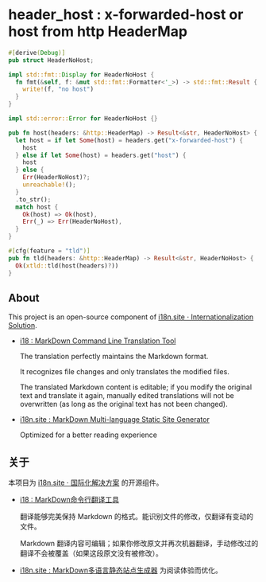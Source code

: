 # header_host : x-forwarded-host or host from http HeaderMap

```rust
#[derive(Debug)]
pub struct HeaderNoHost;

impl std::fmt::Display for HeaderNoHost {
  fn fmt(&self, f: &mut std::fmt::Formatter<'_>) -> std::fmt::Result {
    write!(f, "no host")
  }
}

impl std::error::Error for HeaderNoHost {}

pub fn host(headers: &http::HeaderMap) -> Result<&str, HeaderNoHost> {
  let host = if let Some(host) = headers.get("x-forwarded-host") {
    host
  } else if let Some(host) = headers.get("host") {
    host
  } else {
    Err(HeaderNoHost)?;
    unreachable!();
  }
  .to_str();
  match host {
    Ok(host) => Ok(host),
    Err(_) => Err(HeaderNoHost),
  }
}

#[cfg(feature = "tld")]
pub fn tld(headers: &http::HeaderMap) -> Result<&str, HeaderNoHost> {
  Ok(xtld::tld(host(headers)?))
}
```

## About

This project is an open-source component of [i18n.site ⋅ Internationalization Solution](https://i18n.site).

* [i18 : MarkDown Command Line Translation Tool](https://i18n.site/i18)

  The translation perfectly maintains the Markdown format.

  It recognizes file changes and only translates the modified files.

  The translated Markdown content is editable; if you modify the original text and translate it again, manually edited translations will not be overwritten (as long as the original text has not been changed).

* [i18n.site : MarkDown Multi-language Static Site Generator](https://i18n.site/i18n.site)

  Optimized for a better reading experience

## 关于

本项目为 [i18n.site ⋅ 国际化解决方案](https://i18n.site) 的开源组件。

* [i18 :  MarkDown命令行翻译工具](https://i18n.site/i18)

  翻译能够完美保持 Markdown 的格式。能识别文件的修改，仅翻译有变动的文件。

  Markdown 翻译内容可编辑；如果你修改原文并再次机器翻译，手动修改过的翻译不会被覆盖（如果这段原文没有被修改）。

* [i18n.site : MarkDown多语言静态站点生成器](https://i18n.site/i18n.site) 为阅读体验而优化。

